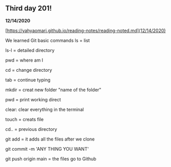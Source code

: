 ## Third day 201! 
**12/14/2020**

[https://yahyaomari.github.io/reading-notes/reading-noted.md](12/14/2020)

We learned Git basic commands 
ls = list

ls-l = detailed directory

pwd = where am I

cd = change directory 

tab = continue typing

mkdir = creat new folder "name of the folder" 

pwd = print working direct 

clear: clear everything in the terminal

touch = creats file

cd.. = previous directory

git add = it adds all the files after we clone

git commit -m 'ANY THING YOU WANT'

git push origin main = the files go to Github
